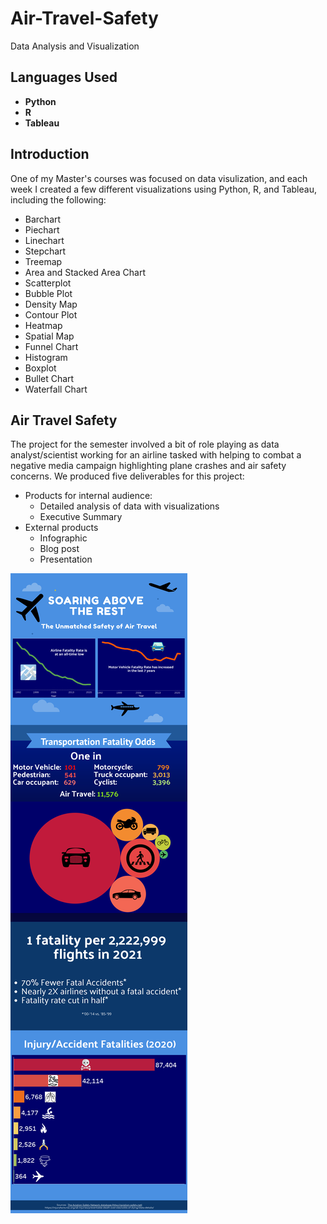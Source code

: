# Air-Travel-Safety
Data Analysis and Visualization

  <h2>Languages Used</h2>
  
- <b>Python</b>
- <b>R</b> 
- <b>Tableau</b>

<h2>Introduction</h2>
<p> One of my Master's courses was focused on data visulization, and each week I created a few different visualizations using Python, R, and Tableau, including the following:

- Barchart
- Piechart
- Linechart
- Stepchart
- Treemap
- Area and Stacked Area Chart
- Scatterplot
- Bubble Plot
- Density Map
- Contour Plot
- Heatmap
- Spatial Map
- Funnel Chart
- Histogram
- Boxplot
- Bullet Chart
- Waterfall Chart
  
</p>

<h2>Air Travel Safety</h2>
The project for the semester involved a bit of role playing as data analyst/scientist working for an airline tasked with helping to combat a negative media campaign highlighting plane crashes and air safety concerns.  We produced five deliverables for this project:

- Products for internal audience:
  - Detailed analysis of data with visualizations
  - Executive Summary
- External products
  -  Infographic
  -  Blog post
  -  Presentation

![Infographic](https://github.com/milansherman2/Air-Travel-Safety/blob/main/Infographic%20Sherman.png "Infographic")

